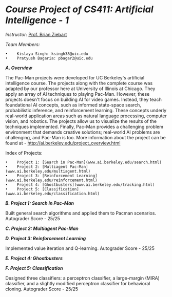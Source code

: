 _Course Project of CS411: Artificial Intelligence - 1_
======================================================================

_Instructor:_ [Prof. Brian Ziebart](https://www.cs.uic.edu/Ziebart)

_Team Members:_

    •	 Kislaya Singh: ksingh38@uic.edu
    •	 Pratyush Bagaria: pbagar2@uic.edu



_**A. Overview**_

The Pac-Man projects were developed for UC Berkeley's artificial intelligence course. The projects along with the complete course was adapted by our professor here at University of Illinois at Chicago. They apply an array of AI techniques to playing Pac-Man. However, these projects doesn't focus on building AI for video games. Instead, they teach foundational AI concepts, such as informed state-space search, probabilistic inference, and reinforcement learning. These concepts underly real-world application areas such as natural language processing, computer vision, and robotics. The projects allow us to visualize the results of the techniques implemented. Finally, Pac-Man provides a challenging problem environment that demands creative solutions; real-world AI problems are challenging, and Pac-Man is too. More information about the project can be found at - http://ai.berkeley.edu/project_overview.html 

Index of Projects:

    •	 Project 1: [Search in Pac-Man](www.ai.berkeley.edu/search.html)
    •	 Project 2: [Multiagent Pac-Man](www.ai.berkeley.edu/multiagent.html)
    •	 Project 3: [Reinforcement Learning](www.ai.berkeley.edu/reinforcement.html)
    •	 Project 4: [Ghostbusters](www.ai.berkeley.edu/tracking.html)
    •	 Project 5: [Classification](www.ai.berkeley.edu/classification.html)
    

    
_**B. Project 1: Search in Pac-Man**_

Built general search algorithms and applied them to Pacman scenarios.
Autograder Score - 25/25

_**C. Project 2: Multiagent Pac-Man**_


    
_**D. Project 3: Reinforcement Learning**_

Implemented value iteration and Q-learning.
Autograder Score - 25/25

_**E. Project 4: Ghostbusters**_



_**F. Project 5: Classification**_

Designed three classifiers: a perceptron classifier, a large-margin (MIRA) classifier, and a slightly modified perceptron classifier for behavioral cloning.
Autograder Score - 25/25